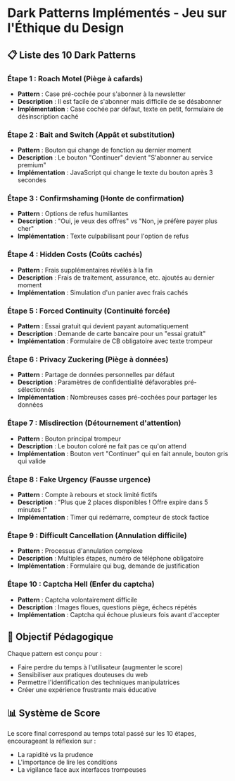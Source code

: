 # Dark Patterns Implémentés - Jeu sur l'Éthique du Design

## 📋 Liste des 10 Dark Patterns

### Étape 1 : **Roach Motel** (Piège à cafards)

- **Pattern** : Case pré-cochée pour s'abonner à la newsletter
- **Description** : Il est facile de s'abonner mais difficile de se désabonner
- **Implémentation** : Case cochée par défaut, texte en petit, formulaire de désinscription caché

### Étape 2 : **Bait and Switch** (Appât et substitution)

- **Pattern** : Bouton qui change de fonction au dernier moment
- **Description** : Le bouton "Continuer" devient "S'abonner au service premium"
- **Implémentation** : JavaScript qui change le texte du bouton après 3 secondes

### Étape 3 : **Confirmshaming** (Honte de confirmation)

- **Pattern** : Options de refus humiliantes
- **Description** : "Oui, je veux des offres" vs "Non, je préfère payer plus cher"
- **Implémentation** : Texte culpabilisant pour l'option de refus

### Étape 4 : **Hidden Costs** (Coûts cachés)

- **Pattern** : Frais supplémentaires révélés à la fin
- **Description** : Frais de traitement, assurance, etc. ajoutés au dernier moment
- **Implémentation** : Simulation d'un panier avec frais cachés

### Étape 5 : **Forced Continuity** (Continuité forcée)

- **Pattern** : Essai gratuit qui devient payant automatiquement
- **Description** : Demande de carte bancaire pour un "essai gratuit"
- **Implémentation** : Formulaire de CB obligatoire avec texte trompeur

### Étape 6 : **Privacy Zuckering** (Piège à données)

- **Pattern** : Partage de données personnelles par défaut
- **Description** : Paramètres de confidentialité défavorables pré-sélectionnés
- **Implémentation** : Nombreuses cases pré-cochées pour partager les données

### Étape 7 : **Misdirection** (Détournement d'attention)

- **Pattern** : Bouton principal trompeur
- **Description** : Le bouton coloré ne fait pas ce qu'on attend
- **Implémentation** : Bouton vert "Continuer" qui en fait annule, bouton gris qui valide

### Étape 8 : **Fake Urgency** (Fausse urgence)

- **Pattern** : Compte à rebours et stock limité fictifs
- **Description** : "Plus que 2 places disponibles ! Offre expire dans 5 minutes !"
- **Implémentation** : Timer qui redémarre, compteur de stock factice

### Étape 9 : **Difficult Cancellation** (Annulation difficile)

- **Pattern** : Processus d'annulation complexe
- **Description** : Multiples étapes, numéro de téléphone obligatoire
- **Implémentation** : Formulaire qui bug, demande de justification

### Étape 10 : **Captcha Hell** (Enfer du captcha)

- **Pattern** : Captcha volontairement difficile
- **Description** : Images floues, questions piège, échecs répétés
- **Implémentation** : Captcha qui échoue plusieurs fois avant d'accepter

## 🎯 Objectif Pédagogique

Chaque pattern est conçu pour :

- Faire perdre du temps à l'utilisateur (augmenter le score)
- Sensibiliser aux pratiques douteuses du web
- Permettre l'identification des techniques manipulatrices
- Créer une expérience frustrante mais éducative

## 📊 Système de Score

Le score final correspond au temps total passé sur les 10 étapes, encourageant la réflexion sur :

- La rapidité vs la prudence
- L'importance de lire les conditions
- La vigilance face aux interfaces trompeuses
